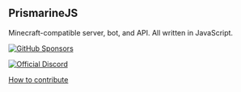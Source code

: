 ## PrismarineJS

Minecraft-compatible server, bot, and API. All written in JavaScript.

[![GitHub Sponsors](https://img.shields.io/github/sponsors/PrismarineJS)](https://github.com/sponsors/PrismarineJS)

[![Official Discord](https://img.shields.io/static/v1.svg?label=OFFICIAL&message=DISCORD&color=blue&logo=discord&style=for-the-badge)](https://discord.gg/GsEFRM8)


[How to contribute](https://github.com/PrismarineJS/prismarine-contribute)
